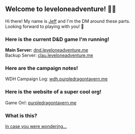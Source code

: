 ## Welcome to leveloneadventure! 🧙‍♂️

Hi there! My name is [Jeff](https://www.youtube.com/watch?v=AfIOBLr1NDU) and I'm the DM around these parts.  
Looking forward to playing with you! 🥳

### Here is the current D&D game I'm running!

**Main Server:** [dnd.leveloneadventure.me](https://dnd.leveloneadventure.me/)  
Backup Server: [clau.leveloneadventure.me](https://clau.leveloneadventure.me/)

### Here are the campaign notes!
WDH Campaign Log: [wdh.purpledragontavern.me](https://wdh.purpledragontavern.me/campaign)

### Here is the website of a super cool org!
Game On!: [purpledragontavern.me](https://purpledragontavern.me/about)

### What is this?
[In case you were wondering...](https://leveloneadventure.me/about)
